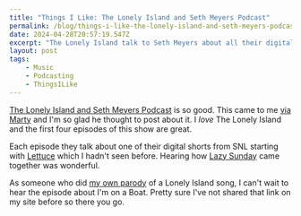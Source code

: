```yaml
---
title: "Things I Like: The Lonely Island and Seth Meyers Podcast"
permalink: /blog/things-i-like-the-lonely-island-and-seth-meyers-podcast/index.html
date: 2024-04-28T20:57:19.547Z
excerpt: "The Lonely Island talk to Seth Meyers about all their digital shorts"
layout: post
tags:
    - Music
    - Podcasting
    - ThingsILike
---
```


[The Lonely Island and Seth Meyers Podcast](https://the-lonely-island-and-seth-meyers-podcast-7a1ee071.simplecast.com) is so good. This came to me [via Marty](https://blast-o-rama.com/2024/04/09/if-youre-like.html) and I'm so glad he thought to post about it. I _love_ The Lonely Island and the first four episodes of this show are great.

Each episode they talk about one of their digital shorts from SNL starting with [Lettuce](https://www.youtube.com/watch?v=pxxaCMNe-2g) which I hadn't seen before. Hearing how [Lazy Sunday](https://www.youtube.com/watch?v=sRhTeaa_B98) came together was wonderful.

As someone who did [my own parody](https://www.youtube.com/watch?v=oUJwjKdy4mU) of a Lonely Island song, I can't wait to hear the episode about I'm on a Boat. Pretty sure I've not shared that link on my site before so there you go.
